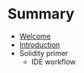 # Summary

* [Welcome](README.md)
* [Introduction](chapter1.md)
* Solidity primer
   * IDE workflow

